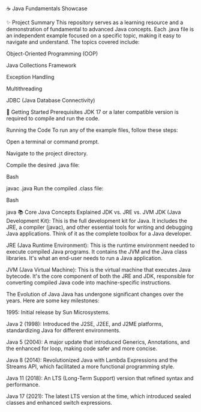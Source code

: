 ☕ Java Fundamentals Showcase

✨ Project Summary
This repository serves as a learning resource and a demonstration of fundamental to advanced Java concepts. Each .java file is an independent example focused on a specific topic, making it easy to navigate and understand. The topics covered include:

Object-Oriented Programming (OOP)

Java Collections Framework

Exception Handling

Multithreading

JDBC (Java Database Connectivity)

🚀 Getting Started
Prerequisites
JDK 17 or a later compatible version is required to compile and run the code.

Running the Code
To run any of the example files, follow these steps:

Open a terminal or command prompt.

Navigate to the project directory.

Compile the desired .java file:

Bash

javac <FileName>.java
Run the compiled .class file:

Bash

java <FileName>
📚 Core Java Concepts Explained
JDK vs. JRE vs. JVM
JDK (Java Development Kit): This is the full development kit for Java. It includes the JRE, a compiler (javac), and other essential tools for writing and debugging Java applications. Think of it as the complete toolbox for a Java developer.

JRE (Java Runtime Environment): This is the runtime environment needed to execute compiled Java programs. It contains the JVM and the Java class libraries. It's what an end-user needs to run a Java application.

JVM (Java Virtual Machine): This is the virtual machine that executes Java bytecode. It's the core component of both the JRE and JDK, responsible for converting compiled Java code into machine-specific instructions.

The Evolution of Java
Java has undergone significant changes over the years. Here are some key milestones:

1995: Initial release by Sun Microsystems.

Java 2 (1998): Introduced the J2SE, J2EE, and J2ME platforms, standardizing Java for different environments.

Java 5 (2004): A major update that introduced Generics, Annotations, and the enhanced for loop, making code safer and more concise.

Java 8 (2014): Revolutionized Java with Lambda Expressions and the Streams API, which facilitated a more functional programming style.

Java 11 (2018): An LTS (Long-Term Support) version that refined syntax and performance.

Java 17 (2021): The latest LTS version at the time, which introduced sealed classes and enhanced switch expressions.

